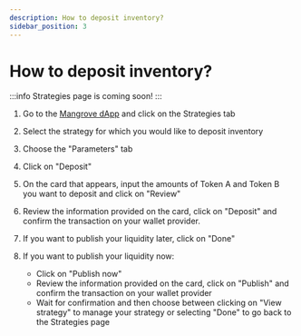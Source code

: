 ```yaml
---
description: How to deposit inventory?
sidebar_position: 3
---
```



# How to deposit inventory?

:::info
Strategies page is coming soon!
:::

1. Go to the [Mangrove dApp](https://app.mangrove.exchange/) and click on the Strategies tab

2. Select the strategy for which you would like to deposit inventory

3. Choose the "Parameters" tab

4. Click on "Deposit"

5. On the card that appears, input the amounts of Token A and Token B you want to deposit and click on "Review"

6. Review the information provided on the card, click on "Deposit" and confirm the transaction on your wallet provider.

7. If you want to publish your liquidity later, click on "Done"

8. If you want to publish your liquidity now:
    * Click on "Publish now"
    * Review the information provided on the card, click on "Publish" and confirm the transaction on your wallet provider
    * Wait for confirmation and then choose between clicking on "View strategy" to manage your strategy or selecting "Done" to go back to the Strategies page
